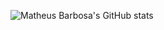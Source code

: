 ![Matheus Barbosa's GitHub stats](https://github-readme-stats.vercel.app/api?username=MatheusBarbosa3&theme=tokyonight&show_icons=true)
